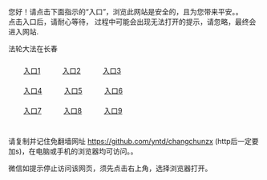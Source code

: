您好！请点击下面指示的“入口”，浏览此网站是安全的，且为您带来平安。。 <br/>
点击入口后，请耐心等待， 过程中可能会出现无法打开的提示，请忽略，最终会进入网站. </br>

法轮大法在长春<br/>
<div style="padding:10px"><a style="margin:20px" target="_blank" href="https://d2skgawr7t0orl.cloudfront.net/2Qpsp?fkqwkz" id="ccLink1" rel="nofollow">入口1</a> <a target="_blank" style="margin:20px" href="https://d2e2wwt8wzrxy4.cloudfront.net/2Qpsp?cxjnhv" id="ccLink2" rel="nofollow">入口2</a> <a style="margin:20px" target="_blank" href="https://d2h03rj6aqvsli.cloudfront.net/2Qpsp?qrhruv" id="ccLink3" rel="nofollow">入口3</a></div>

<div style="padding:10px" ><a style="margin:20px" target="_blank" href="https://d2skgawr7t0orl.cloudfront.net/2Qpsp?fkqwkz" id="ccLink4" rel="nofollow">入口4</a> <a style="margin:20px" href="https://d2e2wwt8wzrxy4.cloudfront.net/2Qpsp?cxjnhv" target="_blank" id="ccLink5" rel="nofollow">入口5</a> <a style="margin:20px" href="https://d2h03rj6aqvsli.cloudfront.net/2Qpsp?qrhruv" target="_blank" id="ccLink6" rel="nofollow">入口6</a></div>

<div style="padding:10px"><a style="margin:20px" target="_blank" href="https://d2skgawr7t0orl.cloudfront.net/2Qpsp?fkqwkz" id="ccLink7" rel="nofollow">入口7</a> <a style="margin:20px" href="https://d2e2wwt8wzrxy4.cloudfront.net/2Qpsp?cxjnhv" target="_blank" id="ccLink8" rel="nofollow">入口8</a> <a style="margin:20px" target="_blank" href="https://d2h03rj6aqvsli.cloudfront.net/2Qpsp?qrhruv" id="ccLink9" rel="nofollow">入口9</a></div>

<br/>



请复制并记住免翻墙网址 https://github.com/yntd/changchunzx (http后一定要加s)，在电脑或手机的浏览器均可访问。。<br/>

微信如提示停止访问该网页，须先点击右上角，选择浏览器打开。
